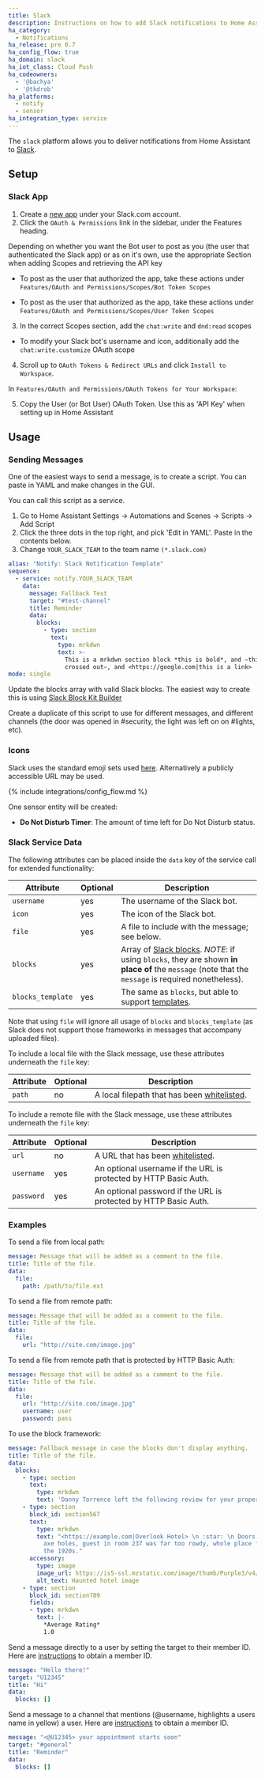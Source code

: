 ```yaml
---
title: Slack
description: Instructions on how to add Slack notifications to Home Assistant.
ha_category:
  - Notifications
ha_release: pre 0.7
ha_config_flow: true
ha_domain: slack
ha_iot_class: Cloud Push
ha_codeowners:
  - '@bachya'
  - '@tkdrob'
ha_platforms:
  - notify
  - sensor
ha_integration_type: service
---
```


The `slack` platform allows you to deliver notifications from Home Assistant to [Slack](https://slack.com/).


## Setup

### Slack App

1. Create a [new app](https://api.slack.com/apps) under your Slack.com account.
2. Click the `OAuth & Permissions` link in the sidebar, under the Features heading.

Depending on whether you want the Bot user to post as you (the user that authenticated the Slack app) or as on it's own, use the appropriate Section when adding Scopes and retrieving the API key

- To post as the user that authorized the app, take these actions under `Features/OAuth and Permissions/Scopes/Bot Token Scopes`
<!-- (screenshot of example message?) -->
- To post as the user that authorized as the app, take these actions under `Features/OAuth and Permissions/Scopes/User Token Scopes`
<!-- (screenshot of example message?) -->

3. In the correct Scopes section, add the `chat:write` and `dnd:read` scopes
  - To modify your Slack bot's username and icon, additionally add the `chat:write.customize` OAuth scope

4. Scroll up to `OAuth Tokens & Redirect URLs` and click `Install to Workspace`.

In `Features/OAuth and Permissions/OAuth Tokens for Your Workspace`:

5. Copy the User (or Bot User) OAuth Token. Use this as 'API Key' when setting up in Home Assistant


## Usage

### Sending Messages

One of the easiest ways to send a message, is to create a script. You can paste in YAML and make changes in the GUI.

You can call this script as a service. 

1. Go to Home Assistant Settings -> Automations and Scenes -> Scripts -> Add Script
2. Click the three dots in the top right, and pick 'Edit in YAML'. Paste in the contents below.
3. Change `YOUR_SLACK_TEAM` to the team name `(*.slack.com)`

```yaml
alias: "Notify: Slack Notification Template"
sequence:
  - service: notify.YOUR_SLACK_TEAM
    data:
      message: Fallback Text
      target: "#test-channel"
      title: Reminder
      data:
        blocks:
          - type: section
            text:
              type: mrkdwn
              text: >-
                This is a mrkdwn section block *this is bold*, and ~this is
                crossed out~, and <https://google.com|this is a link>
mode: single
```

Update the blocks array with valid Slack blocks. The easiest way to create this is using [Slack Block Kit Builder](https://app.slack.com/block-kit-builder)

Create a duplicate of this script to use for different messages, and different channels (the door was opened in #security, the light was left on on #lights, etc).

### Icons

Slack uses the standard emoji sets used [here](https://www.webpagefx.com/tools/emoji-cheat-sheet/). Alternatively a publicly accessible URL may be used.

{% include integrations/config_flow.md %}

One sensor entity will be created:

- **Do Not Disturb Timer**: The amount of time left for Do Not Disturb status.

### Slack Service Data

The following attributes can be placed inside the `data` key of the service call for extended functionality:

| Attribute              | Optional | Description |
| ---------------------- | -------- | ----------- |
| `username`               |      yes | The username of the Slack bot.
| `icon`                   |      yes | The icon of the Slack bot.
| `file`                   |      yes | A file to include with the message; see below.
| `blocks`                 |      yes | Array of [Slack blocks](https://api.slack.com/messaging/composing/layouts). *NOTE*: if using `blocks`, they are shown **in place of** the `message` (note that the `message` is required nonetheless).
| `blocks_template`        |      yes | The same as `blocks`, but able to support [templates](https://www.home-assistant.io/docs/configuration/templating).

Note that using `file` will ignore all usage of `blocks` and `blocks_template` (as Slack does not support those frameworks in messages that accompany uploaded files).

To include a local file with the Slack message, use these attributes underneath the `file` key:

| Attribute              | Optional | Description |
| ---------------------- | -------- | ----------- |
| `path`                   |      no  | A local filepath that has been [whitelisted](/docs/configuration/basic/#allowlist_external_dirs).

To include a remote file with the Slack message, use these attributes underneath the `file` key:

| Attribute              | Optional | Description |
| ---------------------- | -------- | ----------- |
| `url`                    |      no  | A URL that has been [whitelisted](/docs/configuration/basic/#allowlist_external_urls).
| `username`               |      yes | An optional username if the URL is protected by HTTP Basic Auth.
| `password`               |      yes | An optional password if the URL is protected by HTTP Basic Auth.

### Examples

To send a file from local path:

```yaml
message: Message that will be added as a comment to the file.
title: Title of the file.
data:
  file:
    path: /path/to/file.ext
```

To send a file from remote path:

```yaml
message: Message that will be added as a comment to the file.
title: Title of the file.
data:
  file:
    url: "http://site.com/image.jpg"
```

To send a file from remote path that is protected by HTTP Basic Auth:

```yaml
message: Message that will be added as a comment to the file.
title: Title of the file.
data:
  file:
    url: "http://site.com/image.jpg"
    username: user
    password: pass
```

To use the block framework:

```yaml
message: Fallback message in case the blocks don't display anything.
title: Title of the file.
data:
  blocks:
    - type: section
      text:
        type: mrkdwn
        text: 'Danny Torrence left the following review for your property:'
    - type: section
      block_id: section567
      text:
        type: mrkdwn
        text: "<https://example.com|Overlook Hotel> \n :star: \n Doors had too many
          axe holes, guest in room 237 was far too rowdy, whole place felt stuck in
          the 1920s."
      accessory:
        type: image
        image_url: https://is5-ssl.mzstatic.com/image/thumb/Purple3/v4/d3/72/5c/d3725c8f-c642-5d69-1904-aa36e4297885/source/256x256bb.jpg
        alt_text: Haunted hotel image
    - type: section
      block_id: section789
      fields:
      - type: mrkdwn
        text: |-
          *Average Rating*
          1.0
```

Send a message directly to a user by setting the target to their member ID. Here are [instructions](https://www.workast.com/help/articles/61000165203/) to obtain a member ID.

```yaml
message: "Hello there!"
target: "U12345"
title: "Hi"
data:
  blocks: []
```

Send a message to a channel that mentions (@username, highlights a users name in yellow) a user. Here are [instructions](https://www.workast.com/help/articles/61000165203/) to obtain a member ID.

```yaml
message: "<@U12345> your appointment starts soon"
target: "#general"
title: "Reminder"
data:
  blocks: []
```
